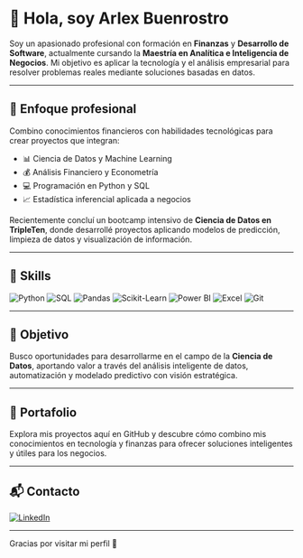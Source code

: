 # 👋 Hola, soy Arlex Buenrostro

Soy un apasionado profesional con formación en **Finanzas** y **Desarrollo de Software**, actualmente cursando la **Maestría en Analítica e Inteligencia de Negocios**. Mi objetivo es aplicar la tecnología y el análisis empresarial para resolver problemas reales mediante soluciones basadas en datos.

---

## 🚀 Enfoque profesional

Combino conocimientos financieros con habilidades tecnológicas para crear proyectos que integran:

- 📊 Ciencia de Datos y Machine Learning  
- 💰 Análisis Financiero y Econometría  
- 💻 Programación en Python y SQL  
- 📈 Estadística inferencial aplicada a negocios

Recientemente concluí un bootcamp intensivo de **Ciencia de Datos en TripleTen**, donde desarrollé proyectos aplicando modelos de predicción, limpieza de datos y visualización de información.

---

## 🧠 Skills

![Python](https://img.shields.io/badge/Python-3776AB?style=for-the-badge&logo=python&logoColor=white)
![SQL](https://img.shields.io/badge/SQL-4479A1?style=for-the-badge&logo=postgresql&logoColor=white)
![Pandas](https://img.shields.io/badge/Pandas-150458?style=for-the-badge&logo=pandas&logoColor=white)
![Scikit-Learn](https://img.shields.io/badge/Scikit--Learn-F7931E?style=for-the-badge&logo=scikit-learn&logoColor=white)
![Power BI](https://img.shields.io/badge/Power%20BI-F2C811?style=for-the-badge&logo=powerbi&logoColor=black)
![Excel](https://img.shields.io/badge/Excel-217346?style=for-the-badge&logo=microsoft-excel&logoColor=white)
![Git](https://img.shields.io/badge/Git-F05032?style=for-the-badge&logo=git&logoColor=white)

---

## 🎯 Objetivo

Busco oportunidades para desarrollarme en el campo de la **Ciencia de Datos**, aportando valor a través del análisis inteligente de datos, automatización y modelado predictivo con visión estratégica.

---

## 📂 Portafolio

Explora mis proyectos aquí en GitHub y descubre cómo combino mis conocimientos en tecnología y finanzas para ofrecer soluciones inteligentes y útiles para los negocios.

---

## 📬 Contacto

[![LinkedIn](https://img.shields.io/badge/LinkedIn-Arlex%20Buenrostro-0A66C2?style=for-the-badge&logo=linkedin&logoColor=white)](https://www.linkedin.com/in/arlex.buenrostro/)

---

Gracias por visitar mi perfil 🙌

